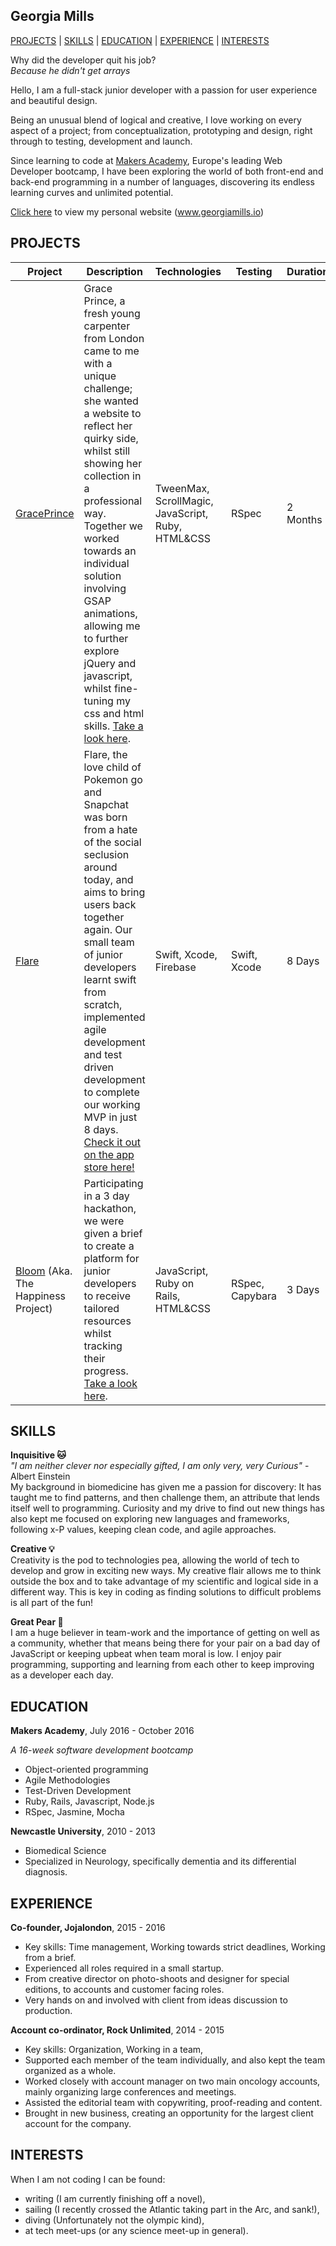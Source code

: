 ## Georgia Mills

[PROJECTS](#projects) | [SKILLS](#skills) |  [EDUCATION](#education) | [EXPERIENCE](#experience) | [INTERESTS](#interests)

Why did the developer quit his job?  
*Because he didn't get arrays*  

Hello, I am a full-stack junior developer with a passion for user experience and beautiful design.

Being an unusual blend of logical and creative, I love working on every aspect of a project; from conceptualization, prototyping and design, right through to testing, development and launch.

Since learning to code at [Makers Academy](http://makersacademy.com), Europe's leading Web Developer bootcamp, I have been exploring the world of both front-end and back-end programming in a number of languages, discovering its endless learning curves and unlimited potential.

[Click here](http://www.georgiamills.io) to view my personal website (www.georgiamills.io)


## PROJECTS
Project | Description | Technologies | Testing | Duration
--- | --- | --- | --- | ---
[GracePrince](https://www.graceprince.com/index)| Grace Prince, a fresh young carpenter from London came to me with a unique challenge; she wanted a website to reflect her quirky side, whilst still showing her collection in a professional way. Together we worked towards an individual solution involving GSAP animations, allowing me to further explore jQuery and javascript, whilst fine-tuning my css and html skills. [Take a look here](https://www.graceprince.com/index). | TweenMax, ScrollMagic, JavaScript, Ruby, HTML&CSS | RSpec | 2 Months
[Flare](https://github.com/appflare/flare) | Flare, the love child of Pokemon go and Snapchat was born from a hate of the social seclusion around today, and aims to bring users back together again. Our small team of junior developers learnt swift from scratch, implemented agile development and test driven development to complete our working MVP in just 8 days. [Check it out on the app store here!](https://itunes.apple.com/us/app/flare-share-discover-spontaneous/id1166173727?mt=8) | Swift, Xcode, Firebase | Swift, Xcode | 8 Days
[Bloom](https://github.com/thehappinessproject/happiness_project) (Aka. The Happiness Project)| Participating in a 3 day hackathon, we were given a brief to create a platform for junior developers to receive tailored resources whilst tracking their progress. [Take a look here](http://bloomtracker.herokuapp.com). | JavaScript, Ruby on Rails, HTML&CSS | RSpec, Capybara | 3 Days

## SKILLS

**Inquisitive :cat:**  
*"I am neither clever nor especially gifted, I am only very, very Curious"* - Albert Einstein  
My background in biomedicine has given me a passion for discovery: It has taught me to find patterns, and then challenge them, an attribute that lends itself well to programming. Curiosity and my drive to find out new things has also kept me focused on exploring new languages and frameworks, following x-P values, keeping clean code, and agile approaches.

**Creative :bulb:**  
Creativity is the pod to technologies pea, allowing the world of tech to develop and grow in exciting new ways. My creative flair allows me to think outside the box and to take advantage of my scientific and logical side in a different way. This is key in coding as finding solutions to difficult problems is all part of the fun!

**Great Pear :pear:**  
I am a huge believer in team-work and the importance of getting on well as a community, whether that means being there for your pair on a bad day of JavaScript or keeping upbeat when team moral is low. I enjoy pair programming, supporting and learning from each other to keep improving as a developer each day.


## EDUCATION

**Makers Academy**, July 2016 - October 2016

*A 16-week software development bootcamp*

- Object-oriented programming
- Agile Methodologies
- Test-Driven Development
- Ruby, Rails, Javascript, Node.js
- RSpec, Jasmine, Mocha

**Newcastle University**, 2010 - 2013

- Biomedical Science
- Specialized in Neurology, specifically dementia and its differential diagnosis.

## EXPERIENCE

**Co-founder, Jojalondon**, 2015 - 2016   

- Key skills: Time management, Working towards strict deadlines, Working from a brief.
- Experienced all roles required in a small startup.
- From creative director on photo-shoots and designer for special editions, to accounts and customer facing roles.
- Very hands on and involved with client from ideas discussion to production.

**Account co-ordinator, Rock Unlimited**, 2014 - 2015

- Key skills: Organization, Working in a team,
- Supported each member of the team individually, and also kept the team organized as a whole.
- Worked closely with account manager on two main oncology accounts, mainly organizing large conferences and meetings.
- Assisted the editorial team with copywriting, proof-reading and content.
- Brought in new business, creating an opportunity for the largest client account for the company.

## INTERESTS

When I am not coding I can be found:
- writing (I am currently finishing off a novel),
- sailing (I recently crossed the Atlantic taking part in the Arc, and sank!),
- diving (Unfortunately not the olympic kind),
- at tech meet-ups (or any science meet-up in general).

